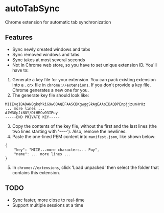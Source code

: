 # autoTabSync
Chrome extension for automatic tab synchronization

## Features
- Sync newly created windows and tabs
- Sync removed windows and tabs
- Sync takes at most several seconds
- Not in Chrome web store, so you have to set unique extension ID. You'll have to:
 1. Generate a key file for your extension. You can pack existing extension into a `.crx` file in `chrome://extensions`. If you don't provide a key file, Chrome generates a new one for you.
 2. The generate key file should look like:
 ```-----BEGIN PRIVATE KEY-----
 MIIEvgIBADANBgkqhkiG9w0BAQEFAASCBKgwggSkAgEAAoIBAQDPEnpjjzumHrUz
 ... more lines ...
 AlW3GpJiN8Y/DtHRCw93IPuy
 -----END PRIVATE KEY-----
 ```
 3. Copy the contents of the key file, without the first and the last lines (the two lines starting with '----'). Also, remove the newlines.
 4. Paste the one-lined PEM content into `manifest.json`, like shown below:
 ```
 {
     "key": "MIIE...more characters... Puy",
     "name": ... more lines ...
 }
 ```
 5. In `chrome://extensions`, click 'Load unpacked' then select the folder that contains this extension.

## TODO
- Sync faster, more close to real-time
- Support multiple sessions at a time
